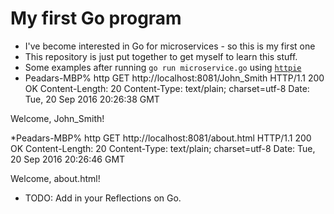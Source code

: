 # My first Go program
* I've become interested in Go for microservices - so this is my first one
* This repository is just put together to get myself to learn this stuff. 
* Some examples after running `go run microservice.go` using [`httpie`](http://radek.io/2015/10/20/httpie/)
* Peadars-MBP% http GET http://localhost:8081/John_Smith
HTTP/1.1 200 OK
Content-Length: 20
Content-Type: text/plain; charset=utf-8
Date: Tue, 20 Sep 2016 20:26:38 GMT

Welcome, John_Smith!

*Peadars-MBP% http GET http://localhost:8081/about.html
HTTP/1.1 200 OK
Content-Length: 20
Content-Type: text/plain; charset=utf-8
Date: Tue, 20 Sep 2016 20:26:46 GMT

Welcome, about.html!

* TODO: Add in your Reflections on Go. 
